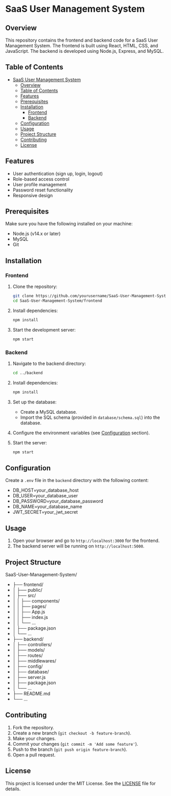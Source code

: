 # SaaS User Management System

## Overview
This repository contains the frontend and backend code for a SaaS User Management System. The frontend is built using React, HTML, CSS, and JavaScript. The backend is developed using Node.js, Express, and MySQL.

## Table of Contents
- [SaaS User Management System](#saas-user-management-system)
  - [Overview](#overview)
  - [Table of Contents](#table-of-contents)
  - [Features](#features)
  - [Prerequisites](#prerequisites)
  - [Installation](#installation)
    - [Frontend](#frontend)
    - [Backend](#backend)
  - [Configuration](#configuration)
  - [Usage](#usage)
  - [Project Structure](#project-structure)
  - [Contributing](#contributing)
  - [License](#license)
  
## Features
- User authentication (sign up, login, logout)
- Role-based access control
- User profile management
- Password reset functionality
- Responsive design

## Prerequisites
Make sure you have the following installed on your machine:
- Node.js (v14.x or later)
- MySQL
- Git

## Installation

### Frontend

1. Clone the repository:
    ```bash
    git clone https://github.com/yourusername/SaaS-User-Management-System.git
    cd SaaS-User-Management-System/frontend
    ```

2. Install dependencies:
    ```bash
    npm install
    ```

3. Start the development server:
    ```bash
    npm start
    ```

### Backend

1. Navigate to the backend directory:
    ```bash
    cd ../backend
    ```

2. Install dependencies:
    ```bash
    npm install
    ```

3. Set up the database:
    - Create a MySQL database.
    - Import the SQL schema (provided in `database/schema.sql`) into the database.

4. Configure the environment variables (see [Configuration](#configuration) section).

5. Start the server:
    ```bash
    npm start
    ```

## Configuration

Create a `.env` file in the `backend` directory with the following content:
- DB_HOST=your_database_host
- DB_USER=your_database_user
- DB_PASSWORD=your_database_password
- DB_NAME=your_database_name
- JWT_SECRET=your_jwt_secret

## Usage

1. Open your browser and go to `http://localhost:3000` for the frontend.
2. The backend server will be running on `http://localhost:5000`.

## Project Structure

SaaS-User-Management-System/
- ├── frontend/
- │ ├── public/
- │ ├── src/
- │ │ ├── components/
- │ │ ├── pages/
- │ │ ├── App.js
- │ │ ├── index.js
- │ │ └── ...
- │ ├── package.json
- │ └── ...
- ├── backend/
- │ ├── controllers/
- │ ├── models/
- │ ├── routes/
- │ ├── middlewares/
- │ ├── config/
- │ ├── database/
- │ ├── server.js
- │ ├── package.json
- │ └── ...
- ├── README.md
- └── ...

## Contributing

1. Fork the repository.
2. Create a new branch (`git checkout -b feature-branch`).
3. Make your changes.
4. Commit your changes (`git commit -m 'Add some feature'`).
5. Push to the branch (`git push origin feature-branch`).
6. Open a pull request.

## License

This project is licensed under the MIT License. See the [LICENSE](LICENSE) file for details.




